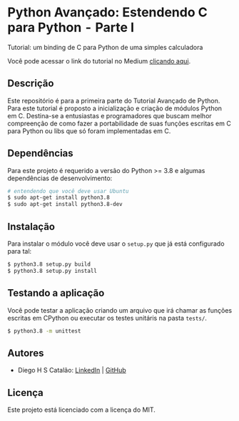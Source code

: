 # Python Avançado: Estendendo C para Python  -  Parte I

Tutorial: um binding de C para Python de uma simples calculadora

Você pode acessar o link do tutorial no Medium [clicando aqui](https://medium.com/@diegocatalao/python-avan%C3%A7ado-estendendo-c-para-python-parte-i-a3da91a69cb4).

## Descrição

Este repositório é para a primeira parte do Tutorial Avançado de Python. Para este tutorial é proposto a inicialização e criação de módulos Python em C. Destina-se a entusiastas e programadores que buscam melhor compreenção de como fazer a portabilidade de suas funções escritas em C para Python ou libs que só foram implementadas em C.

## Dependências

Para este projeto é requerido a versão do Python >= 3.8 e algumas dependências de desenvolvimento:

```bash
# entendendo que você deve usar Ubuntu
$ sudo apt-get install python3.8
$ sudo apt-get install python3.8-dev
```

## Instalação

Para instalar o módulo você deve usar o `setup.py` que já está configurado para tal:

```bash
$ python3.8 setup.py build
$ python3.8 setup.py install
```

## Testando a aplicação

Você pode testar a aplicação criando um arquivo que irá chamar as funções escritas em CPython ou executar os testes unitáris na pasta `tests/`.

```bash
$ python3.8 -m unittest
```

## Autores

- Diego H S Catalão: [LinkedIn](https://www.linkedin.com/in/diego-catal%C3%A3o-573110207/) | [GitHub](https://github.com/diegocatalao)

## Licença

Este projeto está licenciado com a licença do MIT.
